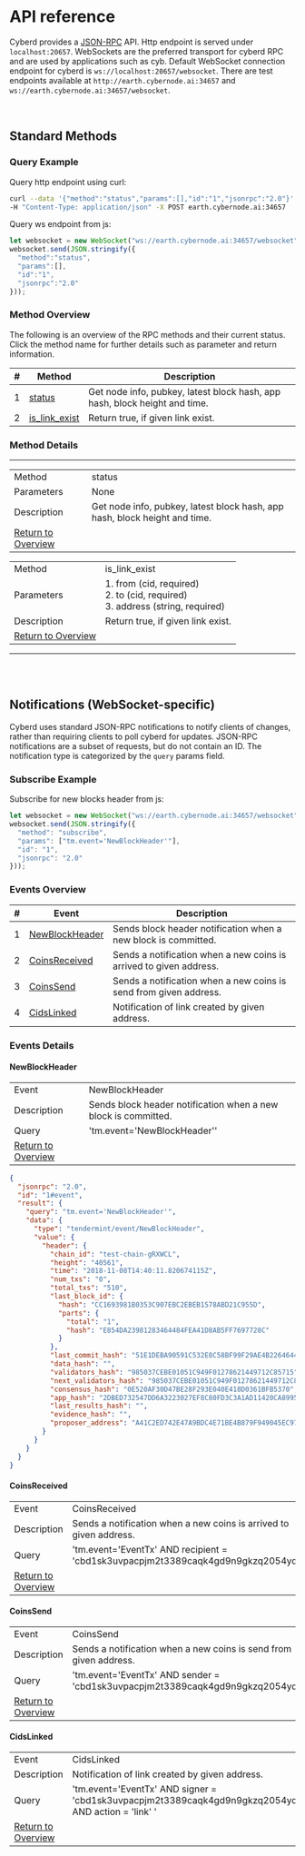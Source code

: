 # API reference 

Cyberd provides a [JSON-RPC](http://json-rpc.org/wiki/specification) API. Http endpoint is served under 
 `localhost:20657`. WebSockets are the preferred transport for cyberd RPC and are used by applications such as cyb. 
 Default WebSocket connection endpoint for cyberd is `ws://localhost:20657/websocket`. There are test endpoints 
 available at `http://earth.cybernode.ai:34657` and `ws://earth.cybernode.ai:34657/websocket`.

<br />

## Standard Methods

### Query Example

Query http endpoint using curl:
```bash
curl --data '{"method":"status","params":[],"id":"1","jsonrpc":"2.0"}' \
-H "Content-Type: application/json" -X POST earth.cybernode.ai:34657
```

Query ws endpoint from js:
```js
let websocket = new WebSocket("ws://earth.cybernode.ai:34657/websocket");
websocket.send(JSON.stringify({
  "method":"status",
  "params":[],
  "id":"1",
  "jsonrpc":"2.0"
}));
```


### Method Overview

The following is an overview of the RPC methods and their current status.  Click
the method name for further details such as parameter and return information.

|#|Method|Description|
|---|------|-----------|
|1|[status](#status)|Get node info, pubkey, latest block hash, app hash, block height and time.|
|2|[is_link_exist](#link-exist)|Return true, if given link exist.|

### Method Details

***
<a name="status"/>

|   |   |
|---|---|
|Method|status|
|Parameters|None|
|Description|Get node info, pubkey, latest block hash, app hash, block height and time.|
|[Return to Overview](#method-overview)<br />

<a name="link-exist"/>

|   |   |
|---|---|
|Method|is_link_exist|
|Parameters|1. from (cid, required)<br />2. to (cid, required)<br />3. address (string, required)<br />|
|Description|Return true, if given link exist.|
|[Return to Overview](#method-overview)<br />

***
<br />
<br />

## Notifications (WebSocket-specific)

Cyberd uses standard JSON-RPC notifications to notify clients of changes, rather than requiring clients to poll cyberd
 for updates. JSON-RPC notifications are a subset of requests, but do not contain an ID. The notification type 
 is categorized by the `query` params field.
 
### Subscribe Example 
Subscribe for new blocks header from js:
 ```js
 let websocket = new WebSocket("ws://earth.cybernode.ai:34657/websocket");
 websocket.send(JSON.stringify({
   "method": "subscribe",
   "params": ["tm.event='NewBlockHeader'"],
   "id": "1",
   "jsonrpc": "2.0"
 }));
 ```
 
 
### Events Overview

|#|Event|Description|
|---|------|-----------|
|1|[NewBlockHeader](#NewBlockHeader)|Sends block header notification when a new block is committed.|
|2|[CoinsReceived](#CoinsReceived)|Sends a notification when a new coins is arrived to given address.|
|3|[CoinsSend](#CoinsSend)|Sends a notification when a new coins is send from given address.|
|4|[СidsLinked](#СidsLinked)|Notification of link created by given address.|

### Events Details

#### NewBlockHeader    
|   |   |
|---|---|
|Event|NewBlockHeader|
|Description|Sends block header notification when a new block is committed.|
|Query|'tm.event=\'NewBlockHeader\''|
|[Return to Overview](#events-overview)<br />
```json
{
  "jsonrpc": "2.0",
  "id": "1#event",
  "result": {
    "query": "tm.event='NewBlockHeader'",
    "data": {
      "type": "tendermint/event/NewBlockHeader",
      "value": {
        "header": {
          "chain_id": "test-chain-gRXWCL",
          "height": "40561",
          "time": "2018-11-08T14:40:11.820674115Z",
          "num_txs": "0",
          "total_txs": "510",
          "last_block_id": {
            "hash": "CC1693981B0353C907EBC2EBEB1578ABD21C955D",
            "parts": {
              "total": "1",
              "hash": "E854DA23981283464484FEA41D8AB5FF7697728C"
            }
          },
          "last_commit_hash": "51E1DEBA90591C532E8C58BF99F29AE4B2264644",
          "data_hash": "",
          "validators_hash": "985037CEBE01051C949F01278621449712C85715",
          "next_validators_hash": "985037CEBE01051C949F01278621449712C85715",
          "consensus_hash": "0E520AF30D47BE28F293E040E418D0361BFB5370",
          "app_hash": "2DBED732547DD6A3223027EF8C80FD3C3A1AD11420CA899533DCFCA260F8D170",
          "last_results_hash": "",
          "evidence_hash": "",
          "proposer_address": "A41C2ED742E47A9BDC4E71BE4B879F949045EC97"
        }
      }
    }
  }
}
```

#### CoinsReceived    
|   |   |
|---|---|
|Event|CoinsReceived|
|Description|Sends a notification when a new coins is arrived to given address.|
|Query|'tm.event=\'EventTx\' AND recipient = 'cbd1sk3uvpacpjm2t3389caqk4gd9n9gkzq2054yds''|
|[Return to Overview](#events-overview)<br />

#### CoinsSend    
|   |   |
|---|---|
|Event|CoinsSend|
|Description|Sends a notification when a new coins is send from given address.|
|Query|'tm.event=\'EventTx\' AND sender = 'cbd1sk3uvpacpjm2t3389caqk4gd9n9gkzq2054yds''|
|[Return to Overview](#events-overview)<br />

#### СidsLinked    
|   |   |
|---|---|
|Event|СidsLinked|
|Description|Notification of link created by given address.|
|Query|'tm.event=\'EventTx\' AND signer = 'cbd1sk3uvpacpjm2t3389caqk4gd9n9gkzq2054yds' AND action = 'link' '|
|[Return to Overview](#events-overview)<br />





